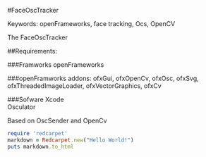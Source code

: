 #FaceOscTracker

Keywords: openFrameworks, face tracking, Ocs, OpenCV

The FaceOscTracker

##Requirements:

###Framworks
openFrameworks

###openFramworks addons:
ofxGui, ofxOpenCv, ofxOsc, ofxSvg, ofxThreadedImageLoader, ofxVectorGraphics, ofxCv

###Sofware
Xcode<br/>
Osculator

Based on OscSender and OpenCv

```ruby
require 'redcarpet'
markdown = Redcarpet.new("Hello World!")
puts markdown.to_html
```
